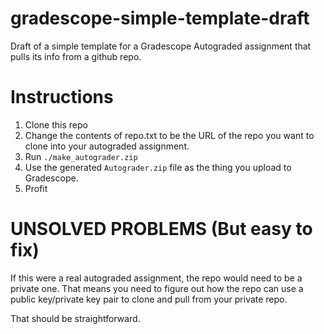 # gradescope-simple-template-draft

Draft of a simple template for a Gradescope Autograded assignment that pulls its info from a github repo.

# Instructions

1. Clone this repo
2. Change the contents of repo.txt to be the URL of the repo you want to clone into your autograded assignment.
3. Run `./make_autograder.zip`
4. Use the generated `Autograder.zip` file as the thing you upload to Gradescope.
5. Profit

# UNSOLVED PROBLEMS (But easy to fix)

If this were a real autograded assignment, the repo would need to be a private one.   That means you need to figure out how the repo can use a public key/private key pair to clone and pull from your private repo.

That should be straightforward.
